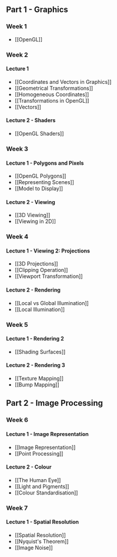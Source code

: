 ## Part 1 - Graphics
### Week 1
- [[OpenGL]]

### Week 2
#### Lecture 1
- [[Coordinates and Vectors in Graphics]]
- [[Geometrical Transformations]]
- [[Homogeneous Coordinates]]
- [[Transformations in OpenGL]]
- [[Vectors]]

#### Lecture 2 - Shaders
- [[OpenGL Shaders]]

### Week 3
#### Lecture 1 - Polygons and Pixels
- [[OpenGL Polygons]]
- [[Representing Scenes]]
- [[Model to Display]]

#### Lecture 2 - Viewing
- [[3D Viewing]]
- [[Viewing in 2D]]

### Week 4
#### Lecture 1 - Viewing 2: Projections
- [[3D Projections]]
- [[Clipping Operation]]
- [[Viewport Transformation]]

#### Lecture 2 - Rendering
- [[Local vs Global Illumination]]
- [[Local Illumination]]

### Week 5
#### Lecture 1 - Rendering 2
- [[Shading Surfaces]]

#### Lecture 2 - Rendering 3
- [[Texture Mapping]]
- [[Bump Mapping]]

## Part 2 - Image Processing
### Week 6
#### Lecture 1 - Image Representation
- [[Image Representation]]
- [[Point Processing]]

#### Lecture 2 - Colour
- [[The Human Eye]]
- [[Light and Pigments]]
- [[Colour Standardisation]]

### Week 7
#### Lecture 1 - Spatial Resolution
- [[Spatial Resolution]]
- [[Nyquist's Theorem]]
- [[Image Noise]]